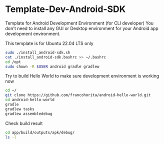 # Template-Dev-Android-SDK

Template for Android Development Environment (for CLI developer)
You don't need to install any GUI or Desktop environment for your Android app development environment. 

This template is for Ubuntu 22.04 LTS only

```sh
sudo ./install_android-sdk.sh
cat ./install_android-sdk.bashrc >> ~/.bashrc
cd /opt
sudo chown -R $USER android gradle gradlew
```

Try to build Hello World to make sure development environment is working now

```sh
cd ~/
git clone https://github.com/francohorita/android-hello-world.git
cd android-hello-world
gradle
gradlew tasks
gradlew assembledebug
```

Check build result

```sh
cd app/build/outputs/apk/debug/
ls -l
```